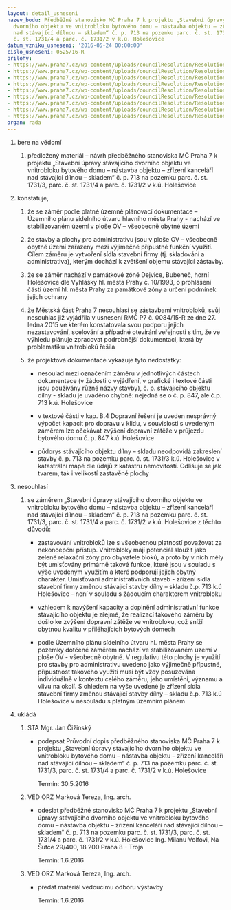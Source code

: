 ```yaml
---
layout: detail_usneseni
nazev_bodu: Předběžné stanovisko MČ Praha 7 k projektu „Stavební úpravy stávajícího
  dvorního objektu ve vnitrobloku bytového domu – nástavba objektu – zřízení kanceláří
  nad stávající dílnou – skladem“ č. p. 713 na pozemku parc. č. st. 1731/3, parc.
  č. st. 1731/4 a parc. č. 1731/2 v k.ú. Holešovice
datum_vzniku_usneseni: '2016-05-24 00:00:00'
cislo_usneseni: 0525/16-R
prilohy:
- https://www.praha7.cz/wp-content/uploads/councilResolution/Resolutions/27746/export/c1_duvodovazprava~63627.doc
- https://www.praha7.cz/wp-content/uploads/councilResolution/Resolutions/27746/export/c2_Navrh_pruvodniho_dopisu~63626.doc
- https://www.praha7.cz/wp-content/uploads/councilResolution/Resolutions/27746/export/c3_zadostovyjadreni~63625.pdf
- https://www.praha7.cz/wp-content/uploads/councilResolution/Resolutions/27746/export/c4_PD_Hermanovanastavba~63624.doc
- https://www.praha7.cz/wp-content/uploads/councilResolution/Resolutions/27746/export/c5_ISOZP~63623.pdf
- https://www.praha7.cz/wp-content/uploads/councilResolution/Resolutions/27746/export/c6_ISOMA~63622.pdf
- https://www.praha7.cz/wp-content/uploads/councilResolution/Resolutions/27746/export/c7_ISODO~63621.pdf
- https://www.praha7.cz/wp-content/uploads/councilResolution/Resolutions/27746/export/c8_komise_usneseni~63620.docx
- https://www.praha7.cz/wp-content/uploads/councilResolution/Resolutions/27746/export/export~298637.pdf
organ: rada
---
```

<ol id="urzList" class="urzList_view"><li class="urzClass1" id=""><span name="1">bere na vědomí</span><ol class="urzOlClass"><li class="urzClass2" id="" style="text-align: left;"><span><p>předložený materiál – návrh předběžného stanoviska MČ Praha 7 k projektu „Stavební úpravy stávajícího dvorního objektu ve vnitrobloku bytového domu – nástavba objektu – zřízení kanceláří nad stávající dílnou – skladem“&nbsp;č. p. 713 na pozemku parc. č. st. 1731/3, parc. č. st. 1731/4 a parc. č. 1731/2 v k.ú. Holešovice</p></span></li></ol></li><li class="urzClass1" id=""><span name="50">konstatuje,</span><ol class="urzOlClass" id=""><li class="urzClass2" id="" style="text-align: left;"><span><p>že se záměr podle platné územně plánovací dokumentace – Územního plánu sídelního útvaru hlavního města Prahy - nachází ve stabilizovaném území v ploše OV – všeobecně obytné území</p></span></li><li class="urzClass2" id="" style="text-align: left;"><span><p>že stavby a plochy pro administrativu jsou v ploše OV – všeobecně obytné území zařazeny mezi výjimečně přípustné funkční využití. Cílem záměru je vytvoření sídla stavební firmy (tj. skladování a administrativa), kterým dochází k zvětšení objemu stávající zástavby.</p></span></li><li class="urzClass2" id="" style="text-align: left;"><span><p>že se záměr&nbsp;nachází v památkové zóně Dejvice, Bubeneč, horní Holešovice dle Vyhlášky hl. města Prahy č. 10/1993, o prohlášení části území hl. města Prahy za památkové zóny a určení podmínek jejich ochrany</p></span></li><li class="urzClass2" id="" style="text-align: left;"><span><p>že Městská část Praha 7 nesouhlasí se zástavbami vnitrobloků, svůj nesouhlas již vyjádřila v usnesení RMČ P7 č. 0084/15-R ze dne 27. ledna 2015 ve kterém konstatovala svou podporu jejich nezastavování, scelování a případné otevírání veřejnosti s tím, že ve výhledu plánuje zpracovat podrobnější dokumentaci, která by problematiku vnitrobloků řešila</p></span></li><li class="urzClass2" id="" style="text-align: left;"><span><p>že projektová dokumentace vykazuje tyto nedostatky:</p></span><ul class="urzUlClass"><li class="urzClass3" id="" style="text-align: left;"><span><p>nesoulad mezi označením záměru v jednotlivých částech dokumentace (v žádosti o vyjádření, v grafické i textové části jsou používány různé názvy stavby), č. p. stávajícího objektu dílny - skladu je uváděno chybně: nejedná se o č. p. 847, ale č.p. 713 k.ú. Holešovice</p></span></li><li class="urzClass3" id="" style="text-align: left;"><span><p>v textové části v kap. B.4 Dopravní řešení je uveden nesprávný výpočet kapacit pro dopravu v klidu, v souvislosti s uvedeným záměrem lze očekávat zvýšení dopravní zátěže v průjezdu bytového domu č. p. 847 k.ú. Holešovice</p></span></li><li class="urzClass3" id="" style="text-align: left;"><span><p>půdorys stávajícího objektu dílny – skladu neodpovídá zakreslení stavby č. p. 713 na pozemku parc. č. st. 1731/3 k.ú. Holešovice v katastrální mapě dle údajů z katastru nemovitostí. Odlišuje se jak tvarem, tak i velikostí zastavěné plochy&nbsp;</p></span></li></ul></li></ol></li><li class="urzClass1" id=""><span name="11">nesouhlasí</span><ol class="urzOlClass" id=""><li class="urzClass2" id="" style="text-align: left;"><span><p>se záměrem „Stavební úpravy stávajícího dvorního objektu ve vnitrobloku bytového domu – nástavba objektu – zřízení kanceláří nad stávající dílnou – skladem“ č. p. 713 na pozemku parc. č. st. 1731/3, parc. č. st. 1731/4 a parc. č. 1731/2 v k.ú. Holešovice z těchto důvodů:</p></span><ul class="urzUlClass"><li class="urzClass3" id="" style="text-align: left;"><span><p>zastavování vnitrobloků lze s všeobecnou platností považovat za nekoncepční přístup. Vnitrobloky mají potenciál sloužit jako zelené relaxační zóny pro obyvatele bloků, a proto by v nich měly být umisťovány primárně takové funkce, které jsou v souladu s výše uvedeným využitím a které podporují jejich obytný charakter. Umisťování administrativních staveb - zřízení sídla stavební firmy změnou stávající stavby dílny – skladu č.p. 713 k.ú Holešovice -&nbsp;není v souladu s žádoucím charakterem vnitrobloku</p></span></li><li class="urzClass3" id="" style="text-align: left;"><span><p>vzhledem k navýšení kapacity a doplnění administrativní funkce stávajícího objektu je zřejmé, že realizací takového záměru by došlo ke zvýšení dopravní zátěže ve vnitrobloku, což sníží obytnou kvalitu v přiléhajících bytových domech&nbsp;</p></span></li><li class="urzClass3" id="" style="text-align: left;"><span><p>podle Územního plánu sídelního útvaru hl. města Prahy se pozemky dotčené záměrem nachází ve stabilizovaném území v ploše OV - všeobecně obytné. V regulativu této plochy je využití pro stavby pro administrativu uvedeno jako výjimečně přípustné, přípustnost takového využití musí být vždy posuzována individuálně v kontextu celého záměru, jeho umístění, významu a vlivu na okolí. S ohledem na výše uvedené je zřízení sídla stavební firmy změnou stávající stavby dílny – skladu č.p. 713 k.ú Holešovice v nesouladu s platným územním plánem</p></span></li></ul></li></ol></li><li class="urzClass1" id="urzUkoly"><span name="1">ukládá</span><ol class="urzOlClass"><li class="urzClass2"><span><p>STA Mgr. Jan Čižinský</p></span><ul class="urzUlClass"><li class="urzClass3"><span><p>podepsat Průvodní dopis předběžného stanoviska MČ Praha 7 k projektu „Stavební úpravy stávajícího dvorního objektu ve vnitrobloku bytového domu – nástavba objektu – zřízení kanceláří nad stávající dílnou – skladem“ č. p. 713 na pozemku parc. č. st. 1731/3, parc. č. st. 1731/4 a parc. č. 1731/2 v k.ú. Holešovice</p></span><span class="urzUkolTermin">  Termín:&nbsp;30.5.2016</span></li></ul></li><li class="urzClass2"><span><p>VED ORZ Marková Tereza, Ing. arch.</p></span><ul class="urzUlClass"><li class="urzClass3"><span><p>odeslat předběžné stanovisko MČ Praha 7 k projektu „Stavební úpravy stávajícího dvorního objektu ve vnitrobloku bytového domu – nástavba objektu – zřízení kanceláří nad stávající dílnou – skladem“ č. p. 713 na pozemku parc. č. st. 1731/3, parc. č. st. 1731/4 a parc. č. 1731/2 v k.ú. Holešovice Ing. Milanu Volfovi, Na Šutce 29/400, 18 200 Praha 8 - Troja</p></span><span class="urzUkolTermin">  Termín:&nbsp;1.6.2016</span></li></ul></li><li class="urzClass2"><span><p>VED ORZ Marková Tereza, Ing. arch.</p></span><ul class="urzUlClass"><li class="urzClass3"><span><p>předat materiál vedoucímu odboru výstavby</p></span><span class="urzUkolTermin">  Termín:&nbsp;1.6.2016</span></li></ul></li></ol></li></ol>